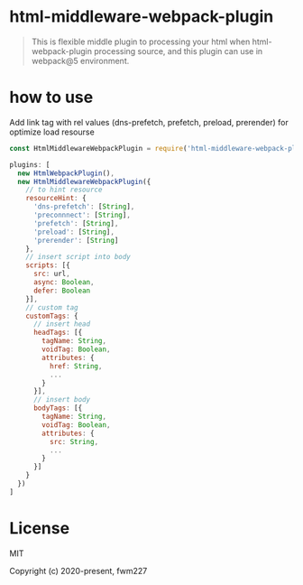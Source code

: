 # html-middleware-webpack-plugin

> This is flexible middle plugin to processing your html when html-webpack-plugin processing source, and this plugin can use in webpack@5 environment. 

# how to use

Add link tag with rel values (dns-prefetch, prefetch, preload, prerender) for optimize load resourse

```javascript
const HtmlMiddlewareWebpackPlugin = require('html-middleware-webpack-plugin');

plugins: [
  new HtmlWebpackPlugin(),
  new HtmlMiddlewareWebpackPlugin({
    // to hint resource
    resourceHint: {
      'dns-prefetch': [String],
      'preconnnect': [String],
      'prefetch': [String],
      'preload': [String],
      'prerender': [String]
    },
    // insert script into body
    scripts: [{
      src: url,
      async: Boolean,
      defer: Boolean
    }],
    // custom tag
    customTags: {
      // insert head
      headTags: [{
        tagName: String,
        voidTag: Boolean,
        attributes: {
          href: String,
          ...
        }
      }],
      // insert body
      bodyTags: [{
        tagName: String,
        voidTag: Boolean,
        attributes: {
          src: String,
          ...
        }
      }]
    }
  })
]
```

# License
MIT

Copyright (c) 2020-present, fwm227
